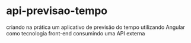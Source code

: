 # api-previsao-tempo
criando na prática um aplicativo de previsão do tempo utilizando Angular como tecnologia front-end consumindo uma API externa
